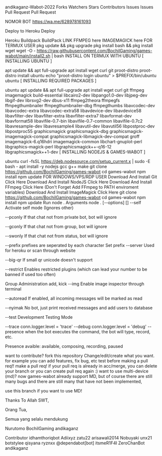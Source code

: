 andikaganz-Wabot-2022
Forks Watchers Stars Contributors Issues Issues Pull Request Pull Request

NOMOR BOT
https://wa.me/628978161093

Deploy to Heroku
Deploy

Heroku Buildpack
BuildPack	LINK
FFMPEG	here
IMAGEMAGICK	here
FOR TERMUX USER
pkg update && pkg upgrade
pkg install bash && pkg install wget
wget -O - https://raw.githubusercontent.com/BochilGaming/games-wabot/main/install2.sh | bash
INSTALL ON TERMUX WITH UBUNTU
[ INSTALLING UBUNTU ]

apt update && apt full-upgrade
apt install wget curl git proot-distro
proot-distro install ubuntu
echo "proot-distro login ubuntu" > $PREFIX/bin/ubuntu
ubuntu
[ INSTALLING REQUIRED PACKAGES ]

ubuntu
apt update && apt full-upgrade
apt install wget curl git ffmpeg imagemagick build-essential libcairo2-dev libpango1.0-dev libjpeg-dev libgif-dev librsvg2-dev dbus-x11 ffmpeg2theora ffmpegfs ffmpegthumbnailer ffmpegthumbnailer-dbg ffmpegthumbs libavcodec-dev libavcodec-extra libavcodec-extra58 libavdevice-dev libavdevice58 libavfilter-dev libavfilter-extra libavfilter-extra7 libavformat-dev libavformat58 libavifile-0.7-bin libavifile-0.7-common libavifile-0.7c2 libavresample-dev libavresample4 libavutil-dev libavutil56 libpostproc-dev libpostproc55 graphicsmagick graphicsmagick-dbg graphicsmagick-imagemagick-compat graphicsmagick-libmagick-dev-compat groff imagemagick-6.q16hdri imagemagick-common libchart-gnuplot-perl libgraphics-magick-perl libgraphicsmagick++-q16-12 libgraphicsmagick++1-dev
[ INSTALLING NODEJS & GAMES-WABOT ]

ubuntu
curl -fsSL https://deb.nodesource.com/setup_current.x | sudo -E bash -
apt install -y nodejs gcc g++ make
git clone https://github.com/BochilGaming/games-wabot
cd games-wabot
npm install
npm update
FOR WINDOWS/VPS/RDP USER
Download And Install Git Click Here
Download And Install NodeJS Click Here
Download And Install FFmpeg Click Here (Don't Forget Add FFmpeg to PATH enviroment variables)
Download And Install ImageMagick Click Here
git clone https://github.com/BochilGaming/games-wabot
cd games-wabot
npm install
npm update
Run
node .
Arguments node . [--options] [<session name>]
--self
Activate self mode (Ignores other)

--pconly
If that chat not from private bot, bot will ignore

--gconly
If that chat not from group, bot will ignore

--swonly
If that chat not from status, bot will ignore

--prefix <prefixes>
prefixes are seperated by each character Set prefix
--server
Used for heroku or scan through website

--big-qr
If small qr unicode doesn't support

--restrict
Enables restricted plugins (which can lead your number to be banned if used too often)

Group Administration add, kick
--img
Enable image inspector through terminal

--autoread
If enabled, all incoming messages will be marked as read

--nyimak
No bot, just print received messages and add users to database

--test
Development Testing Mode

--trace
conn.logger.level = 'trace'
--debug
conn.logger.level = 'debug'
--presence <Presence>
when the bot executes the command, the bot will type, record, etc.

Presence avaible: available, composing, recording, paused

want to contribute?
fork this repository
Change/edit/create what you want. for example you can add features, fix bug, etc
test before making a pull req!!
make a pull req!
if your pull req is already in acc/merge, you can delete your branch or you can create pull req again :)
want to use multi-device (md)?
now games-wabot already support MD, but of course there are still many bugs and there are still many that have not been implemented,

use this branch if you want to use MD!

Thanks To
Allah SWT,

Orang Tua,

Semua yang selalu mendukung

Nurutomo BochilGaming andikaganz

Contributor
idhamthoriqbot Adiixyz zatu22 arisawali2014 Nobuyaki unx21 botstylee qisyana ryznxx @dependabot[bot] itsmeR1F4I ZeroChanBot andikaganz
